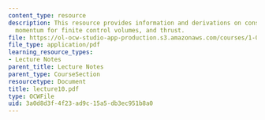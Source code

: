 ```yaml
---
content_type: resource
description: This resource provides information and derivations on conservation of
  momentum for finite control volumes, and thrust.
file: https://ol-ocw-studio-app-production.s3.amazonaws.com/courses/1-060-engineering-mechanics-ii-spring-2006/3a0d8d3f4f23ad9c15a5db3ec951b8a0_lecture10.pdf
file_type: application/pdf
learning_resource_types:
- Lecture Notes
parent_title: Lecture Notes
parent_type: CourseSection
resourcetype: Document
title: lecture10.pdf
type: OCWFile
uid: 3a0d8d3f-4f23-ad9c-15a5-db3ec951b8a0
---
```

